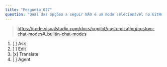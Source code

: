 ```yaml
---
title: "Pergunta 027"
question: "Qual das opções a seguir NÃO é um modo selecionável no GitHub Copilot Chat?"
---
```


> https://code.visualstudio.com/docs/copilot/customization/custom-chat-modes#_builtin-chat-modes
1. [ ] Ask
1. [ ] Edit
1. [x] Translate
1. [ ] Agent
